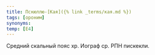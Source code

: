 ```yaml
---
title: Пскюллю-[Кая]({% link _terms/кая.md %})
tags: [ороним]
synonyms:
temp: [Е4]
---
```


Средний скальный пояс хр. Иограф ср. РПН пискекли.
